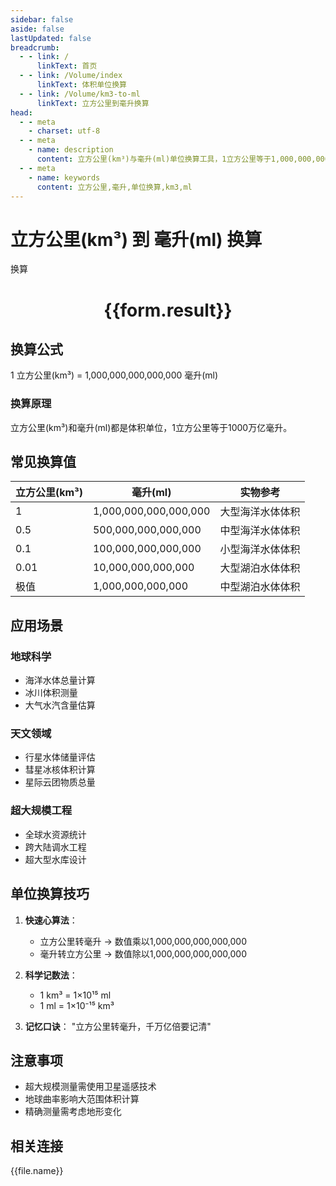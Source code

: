 ```yaml
---
sidebar: false
aside: false
lastUpdated: false
breadcrumb:
  - - link: /
      linkText: 首页
  - - link: /Volume/index
      linkText: 体积单位换算
  - - link: /Volume/km3-to-ml
      linkText: 立方公里到毫升换算
head:
  - - meta
    - charset: utf-8
  - - meta
    - name: description
      content: 立方公里(km³)与毫升(ml)单位换算工具，1立方公里等于1,000,000,000,000,000毫升。
  - - meta
    - name: keywords
      content: 立方公里,毫升,单位换算,km3,ml
---
```


# 立方公里(km³) 到 毫升(ml) 换算

<script setup>
import { onMounted, reactive, inject ,ref  } from 'vue'
import { NButton,NForm ,NFormItem,NInput,NInputNumber,NSelect,NCard,useMessage ,NGrid ,NGi } from 'naive-ui'
import { defineClientComponent } from 'vitepress'
import { Volume } from '../../files';

const convert = inject('convert')
const formRef = ref(null);
const rules = {
  number:{
    required: true,
    type: 'number',
    trigger: "blur"
  }
}
const form = reactive({
  number:null,
  result:'',
  title:'立方公里(km³)到毫升(ml)换算'
})

const convertHandler = (e) => {
  e.preventDefault();
  formRef.value?.validate((errors)=>{
    if (!errors) {
      form.result = `${form.number} km³ = ${convert(form.number).from('km3').to('ml')} ml`
    }
  })
}
</script>

<n-form size="large" :model="form" ref='formRef' :rules="rules">
  <n-form-item label="数值" path="number">
    <n-input-number size="large" style="width:100%" :min="0" v-model:value="form.number" placeholder="请输入立方公里数值" />
  </n-form-item>
  <n-form-item>
    <n-button type="primary" style="width:100%" @click="convertHandler">换算</n-button>
  </n-form-item>
</n-form>
<n-card embedded :bordered="false" hoverable>
  <div style="text-align:center">
    <h1>{{form.result}}</h1>
  </div>
</n-card>

## 换算公式
1 立方公里(km³) = 1,000,000,000,000,000 毫升(ml)

### 换算原理
立方公里(km³)和毫升(ml)都是体积单位，1立方公里等于1000万亿毫升。

## 常见换算值
| 立方公里(km³) | 毫升(ml) | 实物参考                 |
|-------------|---------|--------------------------|
| 1           | 1,000,000,000,000,000 | 大型海洋水体体积          |
| 0.5         | 500,000,000,000,000 | 中型海洋水体体积          |
| 0.1         | 100,000,000,000,000 | 小型海洋水体体积          |
| 0.01        | 10,000,000,000,000 | 大型湖泊水体体积          |
| 极值       | 1,000,000,000,000 | 中型湖泊水体体积          |

## 应用场景
### 地球科学
- 海洋水体总量计算
- 冰川体积测量
- 大气水汽含量估算

### 天文领域
- 行星水体储量评估
- 彗星冰核体积计算
- 星际云团物质总量

### 超大规模工程
- 全球水资源统计
- 跨大陆调水工程
- 超大型水库设计

## 单位换算技巧
1. **快速心算法**：
   - 立方公里转毫升 → 数值乘以1,000,000,000,000,000
   - 毫升转立方公里 → 数值除以1,000,000,000,000,000

2. **科学记数法**：
   - 1 km³ = 1×10¹⁵ ml
   - 1 ml = 1×10⁻¹⁵ km³

3. **记忆口诀**：
   "立方公里转毫升，千万亿倍要记清"

## 注意事项
- 超大规模测量需使用卫星遥感技术
- 地球曲率影响大范围体积计算
- 精确测量需考虑地形变化

## 相关连接
<n-grid x-gap="12" :cols="4">
  <n-gi v-for="(file, index) in Volume" :key="index">
    <n-button
      text
      tag="a"
      :href="file.path"
      type="primary"
    >
      {{file.name}}
    </n-button>
  </n-gi>
</n-grid>